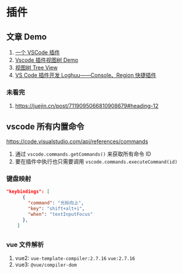# 插件

## 文章 Demo

1. [一个 VSCode 插件](https://juejin.cn/post/7119095066810908679)
2. [Vscode 插件视图树 Demo](https://github.com/microsoft/vscode-extension-samples/blob/main/tree-view-sample/src/extension.ts)
3. [视图树 Tree View](https://juejin.cn/post/6973944949003780104)
4. [VS Code 插件开发 Loghuu——Console、Region 快捷插件](https://juejin.cn/post/7324011403026366515?share_token=838449be-669a-4a7d-b03d-79690fdb9f86)

### 未看完

1. https://juejin.cn/post/7119095066810908679#heading-12

## vscode 所有内置命令

https://code.visualstudio.com/api/references/commands

1. 通过 `vscode.commands.getCommands()` 来获取所有命令 ID
2. 要在插件中执行也只需要调用 `vscode.commands.executeCommand(id)`

### 键盘映射

```json
"keybindings": [
      {
        "command": "光标向上",
        "key": "shift+alt+i",
        "when": "textInputFocus"
      },
    ]
```

##

### vue 文件解析

1. vue2: `vue-template-compiler:2.7.16` `vue:2.7.16`
2. vue3: `@vue/compiler-dom`

